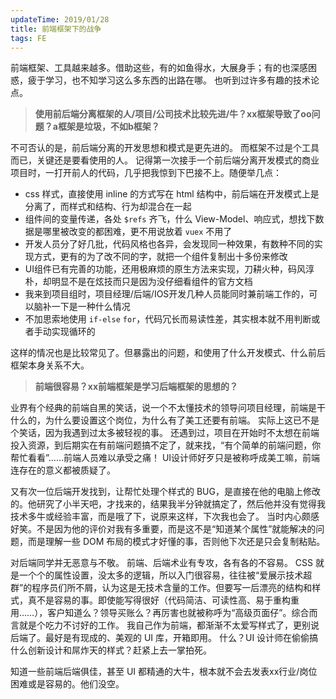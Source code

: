 ```yaml
---
updateTime: 2019/01/28
title: 前端框架下的战争
tags: FE
---
```


前端框架、工具越来越多。借助这些，有的如鱼得水，大展身手；有的也深感困惑，疲于学习，也不知学习这么多东西的出路在哪。
也听到过许多有趣的技术论点。

> **使用前后端分离框架的人/项目/公司技术比较先进/牛？xx框架导致了oo问题？a框架是垃圾，不如b框架？**

不可否认的是，前后端分离的开发思想和模式是更先进的。
而框架不过是个工具而已，关键还是要看使用的人。
记得第一次接手一个前后端分离开发模式的商业项目时，一打开前人的代码，几乎把我惊到下巴接不上。随便举几点：
- css 样式，直接使用 inline 的方式写在 html 结构中，前后端在开发模式上是分离了，而样式和结构、行为却混合在一起
- 组件间的变量传递，各处 `$refs` 齐飞，什么 View-Model、响应式，想找下数据是哪里被改变的都困难，更不用说放着 `vuex` 不用了
- 开发人员分了好几批，代码风格也各异，会发现同一种效果，有数种不同的实现方式，更有的为了改不同的字，就把一个组件复制出十多份来修改
- UI组件已有完善的功能，还用极麻烦的原生方法来实现，刀耕火种，码风淳朴，却明显不是在炫技而只是因为没仔细看组件的官方文档
- 我来到项目组时，项目经理/后端/IOS开发几种人员能同时兼前端工作的，可以脑补一下是一种什么情况
- 不加思索地使用 `if-else` `for`，代码冗长而易读性差，其实根本就不用判断或者手动实现循环的

这样的情况也是比较常见了。但暴露出的问题，和使用了什么开发模式、什么前后框架本身关系不大。

> **前端很容易？xx前端框架是学习后端框架的思想的？**

业界有个经典的前端自黑的笑话，说一个不太懂技术的领导问项目经理，前端是干什么的，为什么要设置这个岗位，为什么有了美工还要有前端。
实际上这已不是个笑话，因为我遇到过太多被轻视的事。
还遇到过，项目在开始时不太想在前端投入资源，到后期实在有前端问题搞不定了，就来找，“有个简单的前端问题，你帮忙看看”……前端人员难以承受之痛！
UI设计师好歹只是被称呼成美工嘛，前端连存在的意义都被质疑了。

又有次一位后端开发找到，让帮忙处理个样式的 BUG，是直接在他的电脑上修改的。他研究了小半天吧，才找来的，结果我半分钟就搞定了，然后他并没有觉得我技术多牛或经验丰富，而是哦了下，说原来这样，下次我也会了。
当时内心颇感好笑。不是因为他的评价对我有多重要，而是这不是“知道某个属性”就能解决的问题，而是理解一些 DOM 布局的模式才好懂的事，否则他下次还是只会复制粘贴。

对后端同学并无恶意与不敬。
前端、后端术业有专攻，各有各的不容易。
CSS 就是一个个的属性设置，没太多的逻辑，所以入门很容易，往往被“爱展示技术超群”的程序员们所不屑，认为这是无技术含量的工作。但要写一后漂亮的结构和样式，真不是容易的事。即使能写得很好（代码简洁、可读性高、易于重构重用……），客户知道么？领导买账么？再厉害也就被称呼为“高级页面仔”。综合而言就是个吃力不讨好的工作。
我自己作为前端，都渐渐不太爱写样式了，更别说后端了。最好是有现成的、美观的 UI 库，开箱即用。
什么？UI 设计师在偷偷搞什么创新设计和屌炸天的样式？赶紧上去一掌拍死。

知道一些前端后端俱佳，甚至 UI 都精通的大牛，根本就不会去发表xx行业/岗位困难或是容易的。他们没空。
